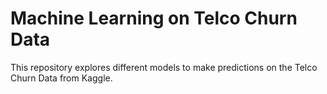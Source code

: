 # Machine Learning on Telco Churn Data

This repository explores different models to make predictions on the Telco Churn Data from Kaggle.
